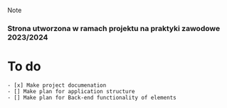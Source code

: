 > [!NOTE]
> ### Strona utworzona w ramach projektu na praktyki zawodowe 2023/2024

# To do
```[tasklist]
- [x] Make project documenation
- [] Make plan for application structure
- [] Make plan for Back-end functionality of elements
```